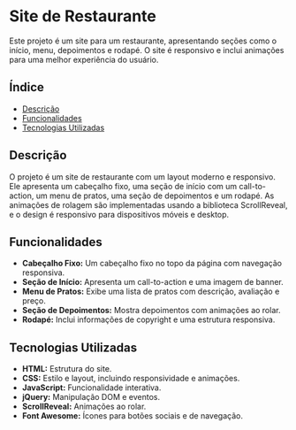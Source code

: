 # Site de Restaurante

Este projeto é um site para um restaurante, apresentando seções como o início, menu, depoimentos e rodapé. O site é responsivo e inclui animações para uma melhor experiência do usuário.

## Índice

- [Descrição](#descrição)
- [Funcionalidades](#funcionalidades)
- [Tecnologias Utilizadas](#tecnologias-utilizadas)

## Descrição

O projeto é um site de restaurante com um layout moderno e responsivo. Ele apresenta um cabeçalho fixo, uma seção de início com um call-to-action, um menu de pratos, uma seção de depoimentos e um rodapé. As animações de rolagem são implementadas usando a biblioteca ScrollReveal, e o design é responsivo para dispositivos móveis e desktop.

## Funcionalidades

- **Cabeçalho Fixo:** Um cabeçalho fixo no topo da página com navegação responsiva.
- **Seção de Início:** Apresenta um call-to-action e uma imagem de banner.
- **Menu de Pratos:** Exibe uma lista de pratos com descrição, avaliação e preço.
- **Seção de Depoimentos:** Mostra depoimentos com animações ao rolar.
- **Rodapé:** Inclui informações de copyright e uma estrutura responsiva.

## Tecnologias Utilizadas

- **HTML:** Estrutura do site.
- **CSS:** Estilo e layout, incluindo responsividade e animações.
- **JavaScript:** Funcionalidade interativa.
- **jQuery:** Manipulação DOM e eventos.
- **ScrollReveal:** Animações ao rolar.
- **Font Awesome:** Ícones para botões sociais e de navegação.





